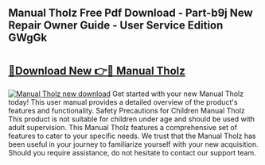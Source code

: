 ## Manual Tholz Free Pdf Download - Part-b9j New Repair Owner Guide - User Service Edition GWgGk

# <h2><a href="http://cf11240.oget.top/?id=Manual+Tholz">🔗Download New 👉🔴 Manual Tholz</a></h2>

[![Manual Tholz new download](https://i.imgur.com/5g1atiW.png)](http://cf11240.oget.top/?id=Manual+Tholz)
Get started with your new Manual Tholz today! This user manual provides a detailed overview of the product's features and functionality. Safety Precautions for Children Manual Tholz This product is not suitable for children under age and should be used with adult supervision. This Manual Tholz features a comprehensive set of features to cater to your specific needs. We trust that the Manual Tholz has been useful in your journey to familiarize yourself with your new acquisition. Should you require assistance, do not hesitate to contact our support team.
